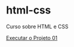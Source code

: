 # html-css
 Curso sobre HTML e CSS


<a href="https://jeanlucasp16.github.io/html-css/desafioandroid/Projeto01.html"> Executar o Projeto 01 